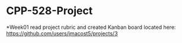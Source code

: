 # CPP-528-Project
*Week01 read project rubric and created Kanban board located here: https://github.com/users/jmacost5/projects/3